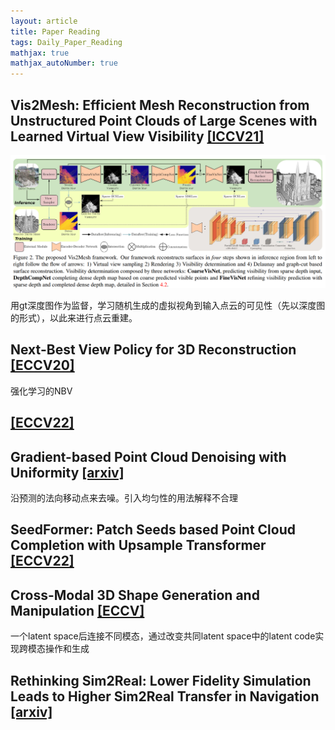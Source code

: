 ```yaml
---
layout: article
title: Paper Reading
tags: Daily_Paper_Reading
mathjax: true
mathjax_autoNumber: true
---
```


## Vis2Mesh: Efficient Mesh Reconstruction from Unstructured Point Clouds of Large Scenes with Learned Virtual View Visibility [[ICCV21]](https://openaccess.thecvf.com/content/ICCV2021/papers/Song_Vis2Mesh_Efficient_Mesh_Reconstruction_From_Unstructured_Point_Clouds_of_Large_ICCV_2021_paper.pdf)

![](/blog/figs/2022-07-30-vis2mesh.png)

用gt深度图作为监督，学习随机生成的虚拟视角到输入点云的可见性（先以深度图的形式），以此来进行点云重建。

## Next-Best View Policy for 3D Reconstruction [[ECCV20]](https://www.researchgate.net/profile/Rowel-Atienza/publication/343986769_Next-Best_View_Policy_for_3D_Reconstruction/links/60a8c49aa6fdcc6d6266d74c/Next-Best-View-Policy-for-3D-Reconstruction.pdf)
强化学习的NBV

## [[ECCV22]](https://arxiv.org/pdf/2207.13691.pdf)


## Gradient-based Point Cloud Denoising with Uniformity [[arxiv]](https://arxiv.org/pdf/2207.10279.pdf)
沿预测的法向移动点来去噪。引入均匀性的用法解释不合理

## SeedFormer: Patch Seeds based Point Cloud Completion with Upsample Transformer [[ECCV22]](https://arxiv.org/pdf/2207.10315.pdf)

## Cross-Modal 3D Shape Generation and Manipulation [[ECCV]](https://arxiv.org/pdf/2207.11795.pdf)
一个latent space后连接不同模态，通过改变共同latent space中的latent code实现跨模态操作和生成

## Rethinking Sim2Real: Lower Fidelity Simulation Leads to Higher Sim2Real Transfer in Navigation [[arxiv]](https://arxiv.org/abs/2207.10821)